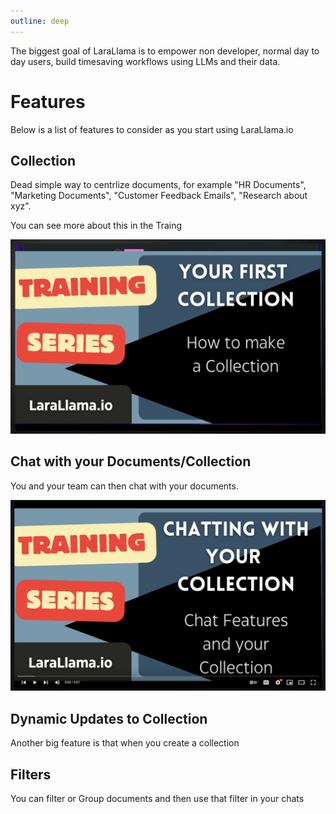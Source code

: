 ```yaml
---
outline: deep
---
```


The biggest goal of LaraLlama is to empower non developer, normal day to day users, build timesaving workflows using LLMs and their data.


# Features

Below is a list of features to consider as you start using LaraLlama.io


## Collection

Dead simple way to centrlize documents, for example "HR Documents", "Marketing Documents", "Customer Feedback Emails", "Research about xyz".

You can see more about this in the Traing 

[![](/images/training-collection.png)](https://www.youtube.com/watch?v=zOw0BHw7Qic&list=PLL8JVuiFkO9K7oEwcQo8lzijczKm7ccuS&index=4)


## Chat with your Documents/Collection

You and your team can then chat with your documents.

[![](/images/chatting.png)](https://www.youtube.com/watch?v=vmP_UZVTYYU&list=PLL8JVuiFkO9K7oEwcQo8lzijczKm7ccuS&index=5)

## Dynamic Updates to Collection

Another big feature is that when you create a collection

## Filters

You can filter or Group documents and then use that filter in your chats

## 
